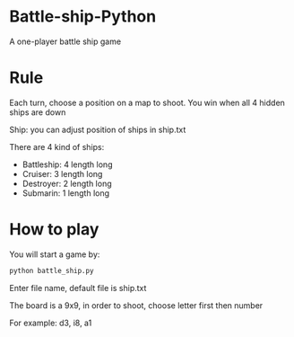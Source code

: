 # Battle-ship-Python

A one-player battle ship game

# Rule

Each turn, choose a position on a map to shoot. You win when all 4 hidden ships are down

Ship: you can adjust position of ships in ship.txt

There are 4 kind of ships:
- Battleship: 4 length long
- Cruiser: 3 length long
- Destroyer: 2 length long
- Submarin: 1 length long

# How to play

You will start a game by:

``` python
python battle_ship.py
```

Enter file name, default file is ship.txt

The board is a 9x9, in order to shoot, choose letter first then number 

For example: d3, i8, a1

